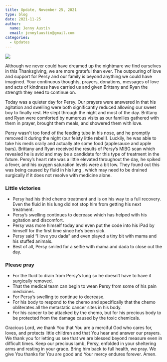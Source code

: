 ```yaml
---
title: Update, November 25, 2021
type: blog
date: 2021-11-25
author:
  name: Jenny Austin
  email: jennylaustin@gmail.com
categories:
  - Updates
---
```


![](/IMG_1454.jpeg)

Although we never could have dreamed up the nightmare we find ourselves in this
Thanksgiving, we are more grateful than ever. The outpouring of love and
support for Persy and our family is beyond anything we could have imagined.
Your continuous thoughts, prayers, donations, messages of love and acts of
kindness have carried us and given Brittany and Ryan the strength they need to
continue on.

Today was a quieter day for Persy. Our prayers were answered in that his
agitation and swelling were both significantly reduced allowing our sweet boy
to finally rest.  He slept through the night and most of the day. Brittany and
Ryan were comforted by numerous visits as our families gathered with them in
prayer, brought them meals, and showered them with love.

Persy wasn't too fond of the feeding tube in his nose, and he promptly removed
it during the night (our feisty little rebel!). Luckily, he was able to take
his meds orally and actually ate some food (applesauce and apple bars).
Brittany and Ryan received the results of Persy’s MIBG scan which revealed he
is avid and may be a candidate for this type of treatment in the future.
Persy’s heart rate was a little elevated throughout the day, he spiked a fever,
and his oxygen saturation levels were a bit low. They found out this was being
caused by fluid in his lung , which may need to be drained surgically if it
does not resolve with medicine alone.

### Little victories

- Persy had his third chemo treatment and is on his way to a full recovery.
  Even the fluid in his lung did not stop him from getting his next treatment.
- Persy’s swelling continues to decrease which has helped with his agitation
  and discomfort.
- Persy was more himself today and even put the code into his iPad by himself
  for the first time since he’s been sick.
- Persy said “I love you dada” and even played a tiny bit with mama and his
  stuffed animals.
- Best of all, Persy smiled for a selfie with mama and dada to close out the
  day.

### Please pray

- For the fluid to drain from Persy’s lung so he doesn’t have to have it
  surgically removed.
- That the medical team can begin to wean Persy from some of his pain
  medicines.
- For Persy’s swelling to continue to decrease.
- For his body to respond to the chemo and specifically that the chemo
  obliterates all the metastatic cancer sites in his body.
- For his cancer to be attacked by the chemo, but for his precious body to be
  protected from the damage caused by the toxic chemicals.

Gracious Lord, we thank You that You are a merciful God who cares for, loves,
and protects little children and that You hear and answer our prayers. We thank
you for letting us see that we are blessed beyond measure even in difficult
times. Keep our precious lamb, Persy, enfolded in your sheltering arms and
resting in your grace. Bring him back to full health, we pray. We give You
thanks for You are good and Your mercy endures forever. Amen.
